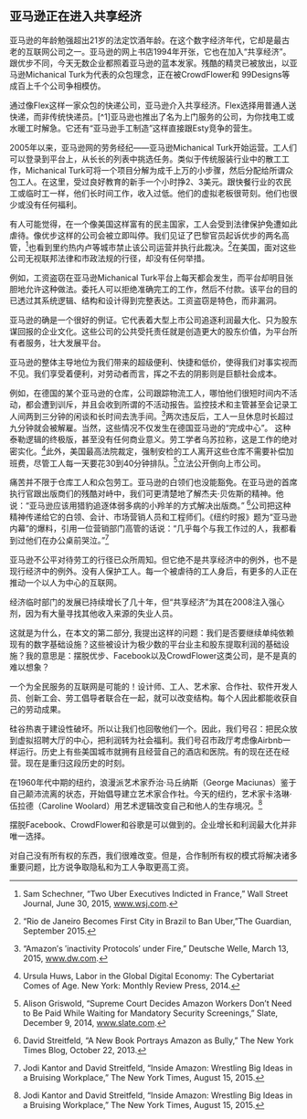## 亚马逊正在进入共享经济

亚马逊的年龄勉强超出21岁的法定饮酒年龄。在这个数字经济年代，它却是最古老的互联网公司之一。亚马逊的网上书店1994年开张，它也在加入“共享经济”。跟优步不同，今天无数企业都照着亚马逊的蓝本发家。残酷的精灵已被放出，以亚马逊Michanical Turk为代表的众包理念，正在被CrowdFlower和 99Designs等成百上千个公司争相模仿。

通过像Flex这样一家众包的快递公司，亚马逊介入共享经济。Flex选择用普通人送快递，而非传统快递员。[^1]亚马逊也推出了名为上门服务的公司，为你找电工或水暖工时解急。它还有“亚马逊手工制造”这样直接跟Esty竞争的营生。

2005年以来，亚马逊网的劳务经纪——亚马逊Michanical Turk开始运营。工人们可以登录到平台上，从长长的列表中挑选任务。类似于传统服装行业中的散工工作，Michanical Turk可将一个项目分解为成千上万的小步骤，然后分配给所谓众包工人。在这里，受过良好教育的新手一个小时挣2、3美元。跟快餐行业的农民工或临时工一样，他们长时间工作，收入过低。他们的虚拟老板很苛刻。他们也很少或没有任何福利。

有人可能觉得，在一个像美国这样富有的民主国家，工人会受到法律保护免遭如此虐待。像优步这样的公司会被立即叫停。我们见证了巴黎官员起诉优步的两名高管，[^2]也看到里约热内卢等城市禁止该公司运营并执行此裁决。[^3]在美国，面对这些公司无视联邦法律和市政法规的行径，却没有任何举措。

例如，工资盗窃在亚马逊Michanical Turk平台上每天都会发生，而平台却明目张胆地允许这种做法。委托人可以拒绝准确完工的工作，然后不付款。该平台的目的已透过其系统逻辑、结构和设计得到完整表达。工资盗窃是特色，而非漏洞。

亚马逊的确是一个很好的例证。它代表着大型上市公司追逐利润最大化、只为股东谋回报的企业文化。这些公司的公共受托责任就是创造更大的股东价值，为平台所有者服务，壮大发展平台。

亚马逊的整体主导地位为我们带来的超级便利、快捷和低价，使得我们对事实视而不见。我们享受着便利，对劳动者而言，挥之不去的阴影则是巨额社会成本。

例如，在德国的某个亚马逊的仓库，公司跟踪物流工人，哪怕他们很短时间内不活动，都会遭到训斥，并且会收到所谓的不活动报告。监控技术和主管甚至会记录工人间两到三分钟的闲谈和长时间去洗手间。[^4]两次违反后，工人一旦休息时长超过九分钟就会被解雇。当然，这些情况不仅发生在德国亚马逊的“完成中心”。 这种泰勒逻辑的终极版，甚至没有任何商业意义。劳工学者乌苏拉称，这是工作的绝对密实化。[^5]此外，美国最高法院裁定，强制安检的工人离开这些仓库不需要补偿加班费，尽管工人每一天要花30到40分钟排队。[^6]立法公开倒向上市公司。

痛苦并不限于仓库工人和众包劳工。亚马逊的白领们也没能豁免。在亚马逊的首席执行官跟出版商们的残酷对峙中，我们可更清楚地了解杰夫·贝佐斯的精神。他说：“亚马逊应该用猎豹追逐体弱多病的小羚羊的方式解决出版商。” [^7]公司把这种精神传递给它的白领、会计、市场营销人员和工程师们。《纽约时报》题为“亚马逊内幕”的爆料，引用一位营销部门高管的话说：“几乎每个与我工作过的人，我都看到过他们在办公桌前哭泣。”[^8]

亚马逊不公平对待劳工的行径已众所周知。但它绝不是共享经济中的例外，也不是现行经济中的例外。没有人保护工人。每一个被虐待的工人身后，有更多的人正在推动一个以人为中心的互联网。

经济临时部门的发展已持续增长了几十年，但“共享经济”为其在2008注入强心剂，因为有大量寻找其他收入来源的失业人员。

这就是为什么，在本文的第二部分, 我提出这样的问题：我们是否要继续单纯依赖现有的数字基础设施？这些被设计为极少数的平台业主和股东提取利润的基础设施？我的意思是：摆脱优步、Facebook以及CrowdFlower这类公司，是不是真的难以想象？

一个为全民服务的互联网是可能的！设计师、工人、艺术家、合作社、软件开发人员、创新工会、劳工倡导者联合在一起，就可以改变结构。每个人因此都能收获自己的劳动成果。

硅谷热衷于建设性破坏。所以让我们也回敬他们一个。因此，我们号召：把民众放到虚拟招聘大厅的中心，把利润转为社会福利。我们号召市政厅考虑像Airbnb一样运行。历史上有些美国城市就拥有且经营自己的酒店和医院。有的现在还在经营。现在是重归这段历史的时刻。

在1960年代中期的纽约，浪漫派艺术家乔治·马丘纳斯（George Maciunas）鉴于自己颠沛流离的状态，开始倡导建立艺术家合作社。今天的纽约，艺术家卡洛琳·伍拉德（Caroline Woolard）用艺术逻辑改变自己和他人的生存境况。[^8]

摆脱Facebook、CrowdFlower和谷歌是可以做到的。企业增长和利润最大化并非唯一选择。

对自己没有所有权的东西，我们很难改变。但是，合作制所有权的模式将解决诸多重要问题，比方说争取隐私和为工人争取更高工资。

[^2]: Sam Schechner, “Two Uber Executives Indicted in France,” Wall Street Journal, June 30, 2015, www.wsj.com.

[^3]: “Rio de Janeiro Becomes First City in Brazil to Ban Uber,”The Guardian, September 2015.

[^4]: “Amazon′s ′inactivity Protocols′ under Fire,” Deutsche Welle, March 13, 2015, www.dw.com.

[^5]: Ursula Huws, Labor in the Global Digital Economy: The Cybertariat Comes of Age. New York: Monthly Review Press, 2014.

[^6]: Alison Griswold, “Supreme Court Decides Amazon Workers Don’t Need to Be Paid While Waiting for Mandatory Security Screenings,” Slate, December 9, 2014, www.slate.com.

[^7]: David Streitfeld, “A New Book Portrays Amazon as Bully,” The New York Times Blog, October 22, 2013.

[^8]: Jodi Kantor and David Streitfeld, “Inside Amazon: Wrestling Big Ideas in a Bruising Workplace,” The New York Times, August 15, 2015.

[^8]: carolinewoolard.com.

